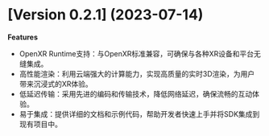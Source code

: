 # [Version 0.2.1] (2023-07-14)
**Features**

- OpenXR Runtime支持：与OpenXR标准兼容，可确保与各种XR设备和平台无缝集成。
- 高性能渲染：利用云端强大的计算能力，实现高质量的实时3D渲染，为用户带来沉浸式的XR体验。
- 低延迟传输：采用先进的编码和传输技术，降低网络延迟，确保流畅的互动体验。
- 易于集成：提供详细的文档和示例代码，帮助开发者快速上手并将SDK集成到现有项目中。